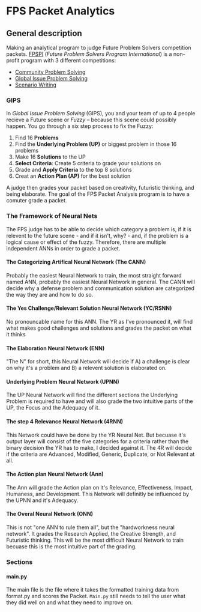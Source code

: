 # FPS Packet Analytics

## General description

Making an analytical program to judge Future Problem Solvers competition packets.
[FPSPI](https://www.fpspi.org) (*Future Problem Solvers Program International*) is a non-profit program with 3 different competitions:

* [Community Problem Solving](http://www.fpspi.org/cmps.html)
* [Global Issue Problem Solving](http://www.fpspi.org/gips.html)
* [Scenario Writing](http://www.fpspi.org/sw.html)

### GIPS
In *Global Issue Problem Solving* (GIPS), you and your team of up to 4 people recieve a Future scene or *Fuzzy* – because this scene could possibly happen. You go through a six step process to fix the Fuzzy:

1. Find 16 **Problems**
2. Find the **Underlying Problem (UP)** or biggest problem in those 16 problems
3. Make 16 **Solutions** to the UP
4. **Select Criteria**: Create 5 criteria to grade your solutions on
5. Grade and **Apply Criteria** to the top 8 solutions
6. Creat an **Action Plan (AP)** for the best solution

A judge then grades your packet based on creativity, futuristic thinking, and being elaborate. The goal of the FPS Packet Analysis program is to have a comuter grade a packet.


### The Framework of Neural Nets
The FPS judge has to be able to decide which category a problem is, if it is relevent to the future scene - and if it isn't, why? - and, if the problem is a logical cause or effect of the fuzzy.
Therefore, there are multiple independent ANNs in order to grade a packet.

#### The Categorizing Artifical Neural Network (The CANN)
Probably the easiest Neural Network to train, the most straight forward named ANN, probably the easiest Neural Network in general. The CANN will decide why a defense problem and communication solution are categorized the way they are and how to do so.

#### The Yes Challenge/Relevant Solution Neural Network (YC/RSNN)
No pronouncable name for this ANN. The YR as I've pronounced it, will find what makes good challenges and solutions and grades the packet on what it thinks

#### The Elaboration Neural Network (ENN)
"The N" for short, this Neural Network will decide if A) a challenge is clear on why it's a problem and B) a relevent solution is elaborated on.

#### Underlying Problem Neural Network (UPNN)
The UP Neural Network will find the different sections the Underlying Problem is required to have and will also grade the two intuitive parts of the UP, the Focus and the Adequacy of it.

#### The step 4 Relevance Neural Network (4RNN)
This Network could have be done by the YR Neural Net. But becuase it's output layer will consist of the five categories for a criteria rather than the binary decision the YR has to make, I decided against it. The 4R will decide if the criteria are Advanced, Modified, Generic, Duplicate, or Not Relevant at all.

#### The Action plan Neural Network (Ann)
The Ann will grade the Action plan on it's Relevance, Effectiveness, Impact, Humaness, and Development. This Network will definitly be influenced by the UPNN
and it's Adequacy.

#### The Overal Neural Network (ONN)
This is not "one ANN to rule them all", but the "hardworkness neural network". It grades the Research Applied, the Creative Strength, and Futuristic thinking. This will be the most difficult Neural Network to train becuase this is the most intuitive part of the grading.

### Sections

#### main.py
The main file is the file where it takes the formatted training data from format.py and scores the Packet. `Main.py` still needs to tell the user what they did well on and what they need to improve on.
